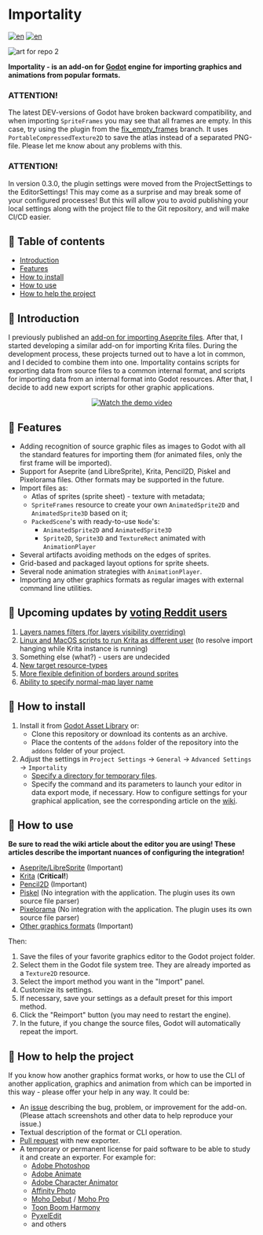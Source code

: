 # Importality

[![en](https://img.shields.io/badge/lang-en-red.svg)](README.md)
[![en](https://img.shields.io/badge/lang-ru-green.svg)](README.ru.md)

![art for repo 2](https://github.com/nklbdev/godot-4-importality/assets/7024016/f44d98b1-116c-493e-8108-2138b1bddd61)

**Importality - is an add-on for [Godot](https://godotengine.org) engine for importing graphics and animations from popular formats.**

### ATTENTION!
The latest DEV-versions of Godot have broken backward compatibility, and when importing `SpriteFrames` you may see that all frames are empty. In this case, try using the plugin from the [fix_empty_frames](https://github.com/nklbdev/godot-4-importality/tree/fix_empty_frames) branch. It uses `PortableCompressedTexture2D` to save the atlas instead of a separated PNG-file.
Please let me know about any problems with this.

### ATTENTION!
In version 0.3.0, the plugin settings were moved from the ProjectSettings to the EditorSettings! This may come as a surprise and may break some of your configured processes! But this will allow you to avoid publishing your local settings along with the project file to the Git repository, and will make CI/CD easier.

## 📜 Table of contents

- [Introduction](#introduction)
- [Features](#features)
- [How to install](#how-to-install)
- [How to use](#how-to-use)
- [How to help the project](#how-to-help-the-project)

## 📝 Introduction

I previously published an [add-on for importing Aseprite files](https://github.com/nklbdev/godot-4-aseprite-importers). After that, I started developing a similar add-on for importing Krita files. During the development process, these projects turned out to have a lot in common, and I decided to combine them into one. Importality contains scripts for exporting data from source files to a common internal format, and scripts for importing data from an internal format into Godot resources. After that, I decide to add new export scripts for other graphic applications.

<p align="center">
<a href="http://www.youtube.com/watch?feature=player_embedded&v=tlfhlQPr_IA" target="_blank">
<img src="http://img.youtube.com/vi/tlfhlQPr_IA/hqdefault.jpg" alt="Watch the demo video" />
</a>
</p>

## 🎯 Features

- Adding recognition of source graphic files as images to Godot with all the standard features for importing them (for animated files, only the first frame will be imported).
- Support for Aseprite (and LibreSprite), Krita, Pencil2D, Piskel and Pixelorama files. Other formats may be supported in the future.
- Import files as:
     - Atlas of sprites (sprite sheet) - texture with metadata;
     - `SpriteFrames` resource to create your own `AnimatedSprite2D` and `AnimatedSprite3D` based on it;
     - `PackedScene`'s with ready-to-use `Node`'s:
         - `AnimatedSprite2D` and `AnimatedSprite3D`
         - `Sprite2D`, `Sprite3D` and `TextureRect` animated with `AnimationPlayer`
- Several artifacts avoiding methods on the edges of sprites.
- Grid-based and packaged layout options for sprite sheets.
- Several node animation strategies with `AnimationPlayer`.
- Importing any other graphics formats as regular images with external command line utilities.

## 🥁 Upcoming updates by [voting Reddit users](https://www.reddit.com/r/godot/comments/160hnuj/what_features_should_i_add_to_importality_first)

1. [Layers names filters (for layers visibility overriding)](https://github.com/nklbdev/godot-4-importality/issues/11)
1. [Linux and MacOS scripts to run Krita as different user](https://github.com/nklbdev/godot-4-importality/issues/6) (to resolve import hanging while Krita instance is running)
1. Something else (what?) - users are undecided
1. [New target resource-types](https://github.com/nklbdev/godot-4-importality/issues/14)
1. [More flexible definition of borders around sprites](https://github.com/nklbdev/godot-4-importality/issues/12)
1. [Ability to specify normal-map layer name](https://github.com/nklbdev/godot-4-importality/issues/9)

## 💽 How to install

1. Install it from [Godot Asset Library](https://godotengine.org/asset-library/asset/2025) or:
    - Clone this repository or download its contents as an archive.
    - Place the contents of the `addons` folder of the repository into the `addons` folder of your project.
1. Adjust the settings in `Project Settings` -> `General` -> `Advanced Settings` -> `Importality`
     - [Specify a directory for temporary files](https://github.com/nklbdev/godot-4-importality/wiki/about-temporary-files-and-ram_drives-(en)).
     - Specify the command and its parameters to launch your editor in data export mode, if necessary. How to configure settings for your graphical application, see the corresponding article on the [wiki](https://github.com/nklbdev/godot-4-importality/wiki).

## 👷 How to use

**Be sure to read the wiki article about the editor you are using! These articles describe the important nuances of configuring the integration!**
- [Aseprite/LibreSprite](https://github.com/nklbdev/godot-4-importality/wiki/exporting-data-from-aseprite-(en)) (Important)
- [Krita](https://github.com/nklbdev/godot-4-importality/wiki/exporting-data-from-krita-(en)) (**Critical!**)
- [Pencil2D](https://github.com/nklbdev/godot-4-importality/wiki/exporting-data-from-pencil_2d-(en)) (Important)
- [Piskel](https://github.com/nklbdev/godot-4-importality/wiki/exporting-data-from-piskel-(en)) (No integration with the application. The plugin uses its own source file parser)
- [Pixelorama](https://github.com/nklbdev/godot-4-importality/wiki/exporting-data-from-pixelorama-(en)) (No integration with the application. The plugin uses its own source file parser)
- [Other graphics formats](https://github.com/nklbdev/godot-4-importality/wiki/importing-as-regular-images-(en)) (Important)

Then:

1. Save the files of your favorite graphics editor to the Godot project folder.
1. Select them in the Godot file system tree. They are already imported as a `Texture2D` resource.
1. Select the import method you want in the "Import" panel.
1. Customize its settings.
1. If necessary, save your settings as a default preset for this import method.
1. Click the "Reimport" button (you may need to restart the engine).
1. In the future, if you change the source files, Godot will automatically repeat the import.

## 💪 How to help the project

If you know how another graphics format works, or how to use the CLI of another application, graphics and animation from which can be imported in this way - please offer your help in any way. It could be:

- An [issue](https://github.com/nklbdev/godot-4-importality/issues) describing the bug, problem, or improvement for the add-on. (Please attach screenshots and other data to help reproduce your issue.)
- Textual description of the format or CLI operation.
- [Pull request](https://github.com/nklbdev/godot-4-importality/pulls) with new exporter.
- A temporary or permanent license for paid software to be able to study it and create an exporter. For example for:
     - [Adobe Photoshop](https://www.adobe.com/products/photoshop.html)
     - [Adobe Animate](https://www.adobe.com/products/animate.html)
     - [Adobe Character Animator](https://www.adobe.com/products/character-animator.html)
     - [Affinity Photo](https://affinity.serif.com/photo)
     - [Moho Debut](https://moho.lostmarble.com/products/moho-debut) / [Moho Pro](https://moho.lostmarble.com/products/moho-pro)
     - [Toon Boom Harmony](https://www.toonboom.com/products/harmony)
     - [PyxelEdit](https://pyxeledit.com)
     - and others
